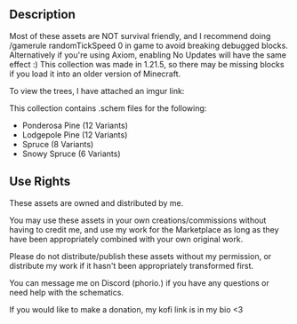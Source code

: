 ## Description

Most of these assets are NOT survival friendly, and I recommend doing /gamerule randomTickSpeed 0 in game to avoid breaking debugged blocks. Alternatively if you're using Axiom, enabling No Updates will have the same effect :)
This collection was made in 1.21.5, so there may be missing blocks if you load it into an older version of Minecraft.

To view the trees, I have attached an imgur link: 

This collection contains .schem files for the following:
- Ponderosa Pine (12 Variants)
- Lodgepole Pine (12 Variants)
- Spruce (8 Variants)
- Snowy Spruce (6 Variants)


## Use Rights

These assets are owned and distributed by me.

You may use these assets in your own creations/commissions without having to credit me, and use my work for the Marketplace as long as they have been appropriately combined with your own original work.

Please do not distribute/publish these assets without my permission, or distribute my work if it hasn't been appropriately transformed first.

You can message me on Discord (phorio.) if you have any questions or need help with the schematics.




If you would like to make a donation, my kofi link is in my bio <3
